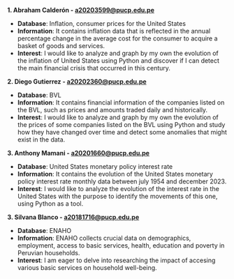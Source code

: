 **1. Abraham Calderón - a20203599@pucp.edu.pe**
- **Database**: Inflation, consumer prices for the United States
- **Information**:
It contains inflation data that is reflected in the annual percentage change in the average cost for the consumer to acquire a basket of goods and services.
- **Interest**:
I would like to analyze and graph by my own the evolution of the inflation of United States using Python and discover if I can detect the main financial crisis that occurred in this century.

**2. Diego Gutierrez - a20202360@pucp.edu.pe**
- **Database**: BVL
- **Information**:
It contains financial information of the companies listed on the BVL, such as prices and amounts traded daily and historically.  
- **Interest**:
I would like to analyze and graph by my own the evolution of the prices of some companies listed on the BVL using Python and study how they have changed over time and detect some anomalies that might exist in the data.

**3. Anthony Mamani - a20201660@pucp.edu.pe**
- **Database**: United States monetary policy interest rate
- **Information**:
It contains the evolution of the United States monetary policy interest rate monthly data between july 1954 and december 2023.
- **Interest**:
I would like to analyze the evolution of the interest rate in the United States with the purpose to identify the movements of this one, using Python as a tool.

**3. Silvana Blanco - a20181716@pucp.edu.pe**
- **Database**: ENAHO
- **Information**:
ENAHO collects crucial data on demographics, employment, access to basic services, health, education and poverty in Peruvian households.
- **Interest**:
I am eager to delve into researching the impact of accesing various basic services on household well-being.
